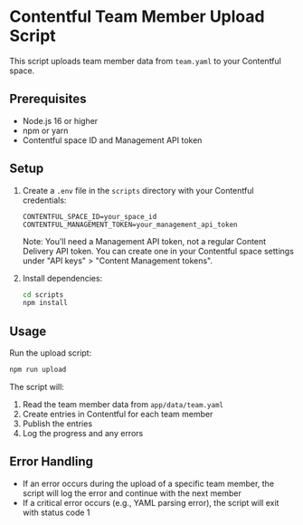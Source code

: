 # Contentful Team Member Upload Script

This script uploads team member data from `team.yaml` to your Contentful space.

## Prerequisites

- Node.js 16 or higher
- npm or yarn
- Contentful space ID and Management API token

## Setup

1. Create a `.env` file in the `scripts` directory with your Contentful credentials:
   ```
   CONTENTFUL_SPACE_ID=your_space_id
   CONTENTFUL_MANAGEMENT_TOKEN=your_management_api_token
   ```

   Note: You'll need a Management API token, not a regular Content Delivery API token. You can create one in your Contentful space settings under "API keys" > "Content Management tokens".

2. Install dependencies:
   ```bash
   cd scripts
   npm install
   ```

## Usage

Run the upload script:
```bash
npm run upload
```

The script will:
1. Read the team member data from `app/data/team.yaml`
2. Create entries in Contentful for each team member
3. Publish the entries
4. Log the progress and any errors

## Error Handling

- If an error occurs during the upload of a specific team member, the script will log the error and continue with the next member
- If a critical error occurs (e.g., YAML parsing error), the script will exit with status code 1 